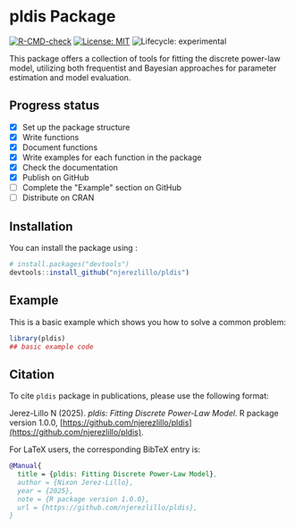
# pldis Package

<!-- badges: start -->
[![R-CMD-check](https://github.com/njerezlillo/pldis/actions/workflows/R-CMD-check.yaml/badge.svg)](https://github.com/njerezlillo/pldis/actions/workflows/R-CMD-check.yaml)
[![License: MIT](https://img.shields.io/badge/License-MIT-yellow.svg)](./LICENSE)
![Lifecycle: experimental](https://img.shields.io/badge/Lifecycle-Experimental-orange)
<!-- badges: end -->

This package offers a collection of tools for fitting the discrete power-law model, utilizing both frequentist and Bayesian approaches for parameter estimation and model evaluation.

## Progress status

- [x] Set up the package structure  
- [x] Write functions  
- [x] Document functions
- [x] Write examples for each function in the package
- [x] Check the documentation
- [x] Publish on GitHub  
- [ ] Complete the "Example" section on GitHub
- [ ] Distribute on CRAN

## Installation

You can install the package using :

``` r
# install.packages("devtools")
devtools::install_github("njerezlillo/pldis")
```

## Example

This is a basic example which shows you how to solve a common problem:

``` r
library(pldis)
## basic example code
```

## Citation

To cite `pldis` package in publications, please use the following format:

Jerez-Lillo N (2025). *pldis: Fitting Discrete Power-Law Model*. R package version 1.0.0, [https://github.com/njerezlillo/pldis](https://github.com/njerezlillo/pldis).

For LaTeX users, the corresponding BibTeX entry is:

```bibtex
@Manual{
  title = {pldis: Fitting Discrete Power-Law Model},
  author = {Nixon Jerez-Lillo},
  year = {2025},
  note = {R package version 1.0.0},
  url = {https://github.com/njerezlillo/pldis},
}
```
